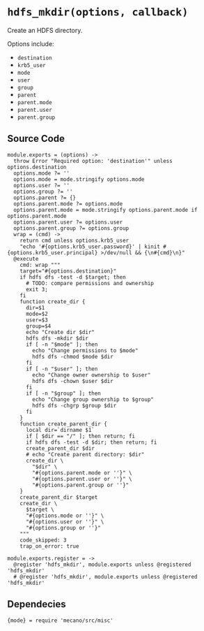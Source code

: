 
# `hdfs_mkdir(options, callback)`

Create an HDFS directory.

Options include:

*   `destination`   
*   `krb5_user`   
*   `mode`   
*   `user`   
*   `group`   
*   `parent`   
*   `parent.mode`   
*   `parent.user`   
*   `parent.group`   

## Source Code

    module.exports = (options) ->
      throw Error "Required option: 'destination'" unless options.destination
      options.mode ?= ''
      options.mode = mode.stringify options.mode
      options.user ?= ''
      options.group ?= ''
      options.parent ?= {}
      options.parent.mode ?= options.mode
      options.parent.mode = mode.stringify options.parent.mode if options.parent.mode
      options.parent.user ?= options.user
      options.parent.group ?= options.group
      wrap = (cmd) ->
        return cmd unless options.krb5_user
        "echo '#{options.krb5_user.password}' | kinit #{options.krb5_user.principal} >/dev/null && {\n#{cmd}\n}"
      @execute
        cmd: wrap """
        target="#{options.destination}"
        if hdfs dfs -test -d $target; then
          # TODO: compare permissions and ownership
          exit 3;
        fi
        function create_dir {
          dir=$1
          mode=$2
          user=$3
          group=$4
          echo "Create dir $dir"
          hdfs dfs -mkdir $dir
          if [ -n "$mode" ]; then
            echo "Change permissions to $mode"
            hdfs dfs -chmod $mode $dir
          fi
          if [ -n "$user" ]; then
            echo "Change owner ownership to $user"
            hdfs dfs -chown $user $dir
          fi
          if [ -n "$group" ]; then
            echo "Change group ownership to $group"
            hdfs dfs -chgrp $group $dir
          fi
        }
        function create_parent_dir {
          local dir=`dirname $1`
          if [ $dir == "/" ]; then return; fi
          if hdfs dfs -test -d $dir; then return; fi
          create_parent_dir $dir
          # echo "Create parent directory: $dir"
          create_dir \
            "$dir" \
            "#{options.parent.mode or ''}" \
            "#{options.parent.user or ''}" \
            "#{options.parent.group or ''}"
        }
        create_parent_dir $target
        create_dir \
          $target \
          "#{options.mode or ''}" \
          "#{options.user or ''}" \
          "#{options.group or ''}"
        """
        code_skipped: 3
        trap_on_error: true
          
    module.exports.register = ->
      @register 'hdfs_mkdir', module.exports unless @registered 'hdfs_mkdir'
      # @register 'hdfs_mkdir', module.exports unless @registered 'hdfs_mkdir'

## Dependecies

    {mode} = require 'mecano/src/misc'
